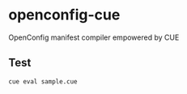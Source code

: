 # openconfig-cue
OpenConfig manifest compiler empowered by CUE


## Test

```
cue eval sample.cue
```